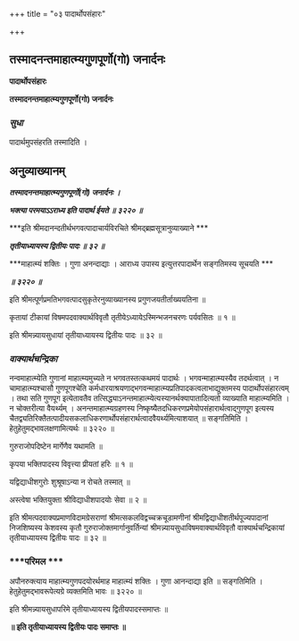 +++
title = "०३ पादार्थोपसंहारः"

+++


## तस्मादनन्तमाहात्म्यगुणपूर्णो(गो) जनार्दनः

**पादार्थोपसंहारः**

**तस्मादनन्तमाहात्म्यगुणपूर्णो(गो) जनार्दनः**

### ***सुधा***

पादार्थमुपसंहरति तस्मादिति ।

## **अनुव्याख्यानम्**

***तस्मादनन्तमाहात्म्यगुणपूर्णो(गो) जनार्दनः ।***

***भक्त्या परमयाऽऽराध्य इति पादार्थ ईयते ॥ ३२२० ॥***

***इति श्रीमदानन्दतीर्थभगवत्पादाचार्यविरचिते श्रीमद्ब्रह्मसूत्रानुव्याख्याने ***

***तृतीयाध्यायस्य द्वितीयः पादः ॥ ३२ ॥***

***माहात्म्यं शक्तिः । गुणा अनन्दाद्याः । आराध्य उपास्य इत्युत्तरपादार्थेन सङ्गतिमस्य सूचयति ***

***॥ ३२२० ॥***

इति श्रीमत्पूर्णप्रमतिभगवत्पादसुकृतेरनुव्याख्यानस्य प्रगुणजयतीर्ताख्ययतिना ॥

कृतायां टीकायां विषमपदवाक्यार्थविवृतौ तृतीयेऽध्यायेऽस्मिन्भजनचरणः पर्यवसितः ॥ १ ॥

इति श्रीमन्न्यायसुधायां तृतीयाध्यायस्य द्वितीयः पादः ॥ ३२ ॥

### ***वाक्यार्थचन्द्रिका***

नन्वमाहात्म्येति गुणानां माहात्म्यमुच्यते न भगवतस्तत्कथमयं पादार्थः । भगवन्माहात्म्यस्यैव तदर्थत्वात् । न चामाहात्म्यश्चासौ गुणपूगश्चेति कर्मधारयाश्रयणाद्भगवन्माहात्म्यप्रतिपादकत्वलाभाद्युक्तमस्य पादार्थोपसंहारत्वम् । तथा सति गुणपूग इत्येतावतैव तत्सिद्ध्याऽनन्तमाहात्म्येत्यस्यानर्थक्यापातादित्यतो व्याख्याति माहात्म्यमिति । न चोक्तरीत्या वैयर्थ्यम् । अनन्तमाहात्म्यग्रहणस्य निष्कृष्यैतदधिकरणप्रमेयोपसंहारार्थत्वाद्गुणपूग इत्यस्य चैतद्व्यतिरिक्तैतत्पादीयसकलाधिकरणार्थोपसंहारार्थत्वादवैयर्थ्यमित्याशयात् ॥ सङ्गतिमिति । हेतुहेतुमद्भावलक्षणामित्यर्थः ॥ ३२२० ॥

गुरुराजोपदिष्टेन मार्गेणैव यथामति ॥

कृपया भक्तिपादस्य विवृत्त्या प्रीयतां हरिः ॥ १ ॥

यद्विद्याधीशगुरोः शुश्रूषाऽन्या न रोचते तस्मात् ॥

अस्त्वेषा भक्तियुक्ता श्रीविद्याधीशपादयोः सेवा ॥ २ ॥

इति श्रीमत्पदवाक्यप्रमाणविदामग्रेसराणां श्रीमत्सकलविद्वच्चक्रचूडामणीनां श्रीमद्विद्याधीशतीर्थपूज्यपादानां निजशिष्यस्य केशवस्य कृतौ गुरुराजोक्तमार्गानुवर्तिन्यां श्रीमन्न्यायसुधाविषमवाक्यार्थविवृतौ वाक्यार्थचन्द्रिकायां तृतीयाध्यायस्य द्वितीयः पादः ॥ ३२ ॥

### ***परिमल ***

अपौनरुक्त्याय माहात्म्यगुणपदयोरर्थमाह माहात्म्यं शक्तिः । गुणा आनन्दाद्या इति ॥ सङ्गतिमिति । हेतुहेतुमद्भावरूपेत्यग्रे व्यक्तमिति भावः ॥ ३२२० ॥

इति श्रीमन्न्यायसुधापरिमे तृतीयाध्यायस्य द्वितीयपादस्समाप्तः ॥

**॥ इति तृतीयाध्यायस्य द्वितीयः पादः समाप्तः ॥**

